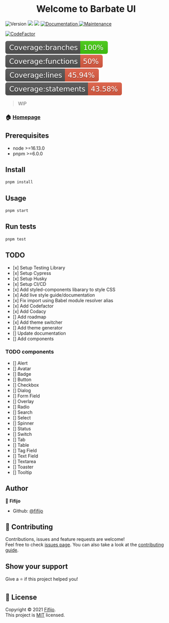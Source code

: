 <h1 align="center">Welcome to Barbate UI</h1>
<p>
  <img alt="Version" src="https://img.shields.io/badge/version-0.0.1-blue.svg?cacheSeconds=2592000" />
  <img src="https://img.shields.io/badge/node-%3E%3D16.13.0-blue.svg" />
  <img src="https://img.shields.io/badge/pnpm-%3E%3D6.0.0-blue.svg" />
  <a href="https://github.com/fifijo/barbateUI#readme" target="_blank">
    <img alt="Documentation" src="https://img.shields.io/badge/documentation-yes-brightgreen.svg" />
  </a>
  <a href="https://github.com/fifijo/barbateUI/graphs/commit-activity" target="_blank">
    <img alt="Maintenance" src="https://img.shields.io/badge/Maintained%3F-yes-green.svg" />
  </a>
</p>

[![CodeFactor](https://www.codefactor.io/repository/github/fifijo/barbateui/badge)](https://www.codefactor.io/repository/github/fifijo/barbateui)

![img](coverage/badge-branches.svg) ![img](coverage/badge-functions.svg)
![img](coverage/badge-lines.svg) ![img](coverage/badge-statements.svg)

> WIP

### 🏠 [Homepage](https://github.com/fifijo/barbateUI#readme)

## Prerequisites

*   node >=16.13.0
*   pnpm >=6.0.0

## Install

```sh
pnpm install
```

## Usage

```sh
pnpm start
```

## Run tests

```sh
pnpm test
```

## TODO

*   \[x] Setup Testing Library
*   \[x] Setup Cypress
*   \[x] Setup Husky
*   \[x] Setup CI/CD
*   \[x] Add styled-components libarary to style CSS
*   \[x] Add live style guide/documentation
*   \[x] Fix import using Babel module resolver alias
*   \[x] Add Codefactor
*   \[x] Add Codacy
*   \[] Add roadmap
*   \[x] Add theme switcher
*   \[] Add theme generator
*   \[] Update documentation
*   \[] Add components

### TODO components

*   \[] Alert
*   \[] Avatar
*   \[] Badge
*   \[] Button
*   \[] Checkbox
*   \[] Dialog
*   \[] Form Field
*   \[] Overlay
*   \[] Radio
*   \[] Search
*   \[] Select
*   \[] Spinner
*   \[] Status
*   \[] Switch
*   \[] Tab
*   \[] Table
*   \[] Tag Field
*   \[] Text Field
*   \[] Textarea
*   \[] Toaster
*   \[] Tooltip

## Author

👤 **Fifijo**

*   Github: [@fifijo](https://github.com/fifijo)

## 🤝 Contributing

Contributions, issues and feature requests are welcome!<br />Feel free to check
[issues page](https://github.com/fifijo/barbateUI/issues). You can also take a
look at the
[contributing guide](https://github.com/fifijo/barbateUI/blob/master/CONTRIBUTING.md).

## Show your support

Give a ⭐️ if this project helped you!

## 📝 License

Copyright © 2021 [Fifijo](https://github.com/fifijo).<br /> This project is
[MIT](https://github.com/fifijo/barbateUI/blob/master/LICENSE) licensed.
